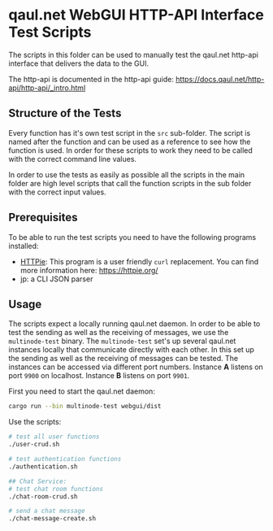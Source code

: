 # qaul.net WebGUI HTTP-API Interface Test Scripts

The scripts in this folder can be used to manually test the 
qaul.net http-api interface that delivers the data to the GUI.

The http-api is documented in the http-api guide: 
https://docs.qaul.net/http-api/http-api/_intro.html


## Structure of the Tests

Every function has it's own test script in the `src` sub-folder. The script is named after the function and can be used as a reference to see how the function is used. In order for these scripts to work they need to be called with the correct command line values.

In order to use the tests as easily as possible all the scripts in the main folder are high level scripts that call the function scripts in the sub folder with the correct input values.


## Prerequisites

To be able to run the test scripts you need to have the following programs installed:

* [HTTPie](https://httpie.org/): This program is a user friendly `curl` replacement. You can find more information here: https://httpie.org/
* jp: a CLI JSON parser


## Usage

The scripts expect a locally running qaul.net daemon. In order to be able to test the sending as well as the receiving of messages, we use the `multinode-test` binary. 
The `multinode-test` set's up several qaul.net instances locally that communicate directly with each other. In this set up the sending as well as the receiving of messages can be tested. The instances can be accessed via different port numbers.
Instance **A** listens on port `9900` on localhost. Instance **B** listens on port `9901`.


First you need to start the qaul.net daemon:

```bash
cargo run --bin multinode-test webgui/dist
```


Use the scripts:

```bash
# test all user functions
./user-crud.sh

# test authentication functions
./authentication.sh

## Chat Service:
# test chat room functions
./chat-room-crud.sh

# send a chat message
./chat-message-create.sh
```
